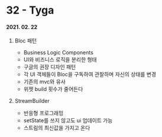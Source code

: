 32 - Tyga
========
#### 2021. 02. 22

1. Bloc 패턴
    - Business Logic Components
    - UI와 비즈니스 로직을 분리한 형태
    - 구글의 권장 디자인 패턴
    - 각 UI 객체들이 Bloc을 구독하여 관찰하며 자신의 상태를 변경
    - 기존의 mvc와 유사
    - 위젯 build 횟수가 줄어든다

2. StreamBuilder
    - 반응형 프로그래밍
    - setState를 쓰지 않고도 ui 업데이트 가능
    - 스트림의 최신값을 가지고 온다